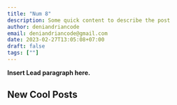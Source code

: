 ```yaml
---
title: "Num 8"
description: Some quick content to describe the post
author: deniandriancode
email: deniandriancode@gmail.com
date: 2023-02-27T13:05:08+07:00
draft: false
tags: [""]
---
```


**Insert Lead paragraph here.**

## New Cool Posts


